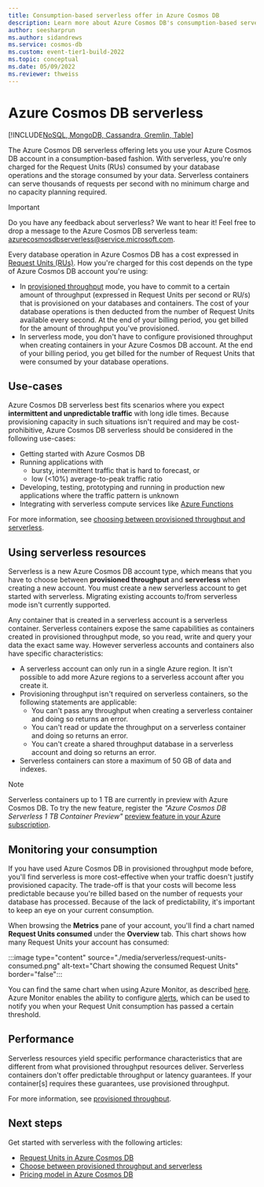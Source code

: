 ```yaml
---
title: Consumption-based serverless offer in Azure Cosmos DB
description: Learn more about Azure Cosmos DB's consumption-based serverless offer.
author: seesharprun
ms.author: sidandrews
ms.service: cosmos-db
ms.custom: event-tier1-build-2022
ms.topic: conceptual
ms.date: 05/09/2022
ms.reviewer: thweiss
---
```


# Azure Cosmos DB serverless
[!INCLUDE[NoSQL, MongoDB, Cassandra, Gremlin, Table](includes/appliesto-nosql-mongodb-cassandra-gremlin-table.md)]

The Azure Cosmos DB serverless offering lets you use your Azure Cosmos DB account in a consumption-based fashion. With serverless, you're only charged for the Request Units (RUs) consumed by your database operations and the storage consumed by your data. Serverless containers can serve thousands of requests per second with no minimum charge and no capacity planning required.

> [!IMPORTANT] 
> Do you have any feedback about serverless? We want to hear it! Feel free to drop a message to the Azure Cosmos DB serverless team: [azurecosmosdbserverless@service.microsoft.com](mailto:azurecosmosdbserverless@service.microsoft.com).

Every database operation in Azure Cosmos DB has a cost expressed in [Request Units (RUs)](request-units.md). How you're charged for this cost depends on the type of Azure Cosmos DB account you're using:

- In [provisioned throughput](set-throughput.md) mode, you have to commit to a certain amount of throughput (expressed in Request Units per second or RU/s) that is provisioned on your databases and containers. The cost of your database operations is then deducted from the number of Request Units available every second. At the end of your billing period, you get billed for the amount of throughput you've provisioned.
- In serverless mode, you don't have to configure provisioned throughput when creating containers in your Azure Cosmos DB account. At the end of your billing period, you get billed for the number of Request Units that were consumed by your database operations.

## Use-cases

Azure Cosmos DB serverless best fits scenarios where you expect **intermittent and unpredictable traffic** with long idle times. Because provisioning capacity in such situations isn't required and may be cost-prohibitive, Azure Cosmos DB serverless should be considered in the following use-cases:

- Getting started with Azure Cosmos DB
- Running applications with
    - bursty, intermittent traffic that is hard to forecast, or
    - low (<10%) average-to-peak traffic ratio
- Developing, testing, prototyping and running in production new applications where the traffic pattern is unknown
- Integrating with serverless compute services like [Azure Functions](../azure-functions/functions-overview.md)

For more information, see [choosing between provisioned throughput and serverless](throughput-serverless.md).

## Using serverless resources

Serverless is a new Azure Cosmos DB account type, which means that you have to choose between **provisioned throughput** and **serverless** when creating a new account. You must create a new serverless account to get started with serverless. Migrating existing accounts to/from serverless mode isn't currently supported.

Any container that is created in a serverless account is a serverless container. Serverless containers expose the same capabilities as containers created in provisioned throughput mode, so you read, write and query your data the exact same way. However serverless accounts and containers also have specific characteristics:

- A serverless account can only run in a single Azure region. It isn't possible to add more Azure regions to a serverless account after you create it.
- Provisioning throughput isn't required on serverless containers, so the following statements are applicable:
    - You can't pass any throughput when creating a serverless container and doing so returns an error.
    - You can't read or update the throughput on a serverless container and doing so returns an error.
    - You can't create a shared throughput database in a serverless account and doing so returns an error.
- Serverless containers can store a maximum of 50 GB of data and indexes.

> [!NOTE]
> Serverless containers up to 1 TB are currently in preview with Azure Cosmos DB. To try the new feature, register the *"Azure Cosmos DB Serverless 1 TB Container Preview"* [preview feature in your Azure subscription](../azure-resource-manager/management/preview-features.md).

## Monitoring your consumption

If you have used Azure Cosmos DB in provisioned throughput mode before, you'll find serverless is more cost-effective when your traffic doesn't justify provisioned capacity. The trade-off is that your costs will become less predictable because you're billed based on the number of requests your database has processed. Because of the lack of predictability, it's important to keep an eye on your current consumption.

When browsing the **Metrics** pane of your account, you'll find a chart named **Request Units consumed** under the **Overview** tab. This chart shows how many Request Units your account has consumed:

:::image type="content" source="./media/serverless/request-units-consumed.png" alt-text="Chart showing the consumed Request Units" border="false":::

You can find the same chart when using Azure Monitor, as described [here](monitor-request-unit-usage.md). Azure Monitor enables the ability to configure [alerts](../azure-monitor/alerts/alerts-metric-overview.md), which can be used to notify you when your Request Unit consumption has passed a certain threshold.

## Performance

Serverless resources yield specific performance characteristics that are different from what provisioned throughput resources deliver. Serverless containers don't offer predictable throughput or latency guarantees. If your container\[s\] requires these guarantees, use provisioned throughput. 

For more information, see [provisioned throughput](set-throughput.md).

## Next steps

Get started with serverless with the following articles:

- [Request Units in Azure Cosmos DB](request-units.md)
- [Choose between provisioned throughput and serverless](throughput-serverless.md)
- [Pricing model in Azure Cosmos DB](how-pricing-works.md)